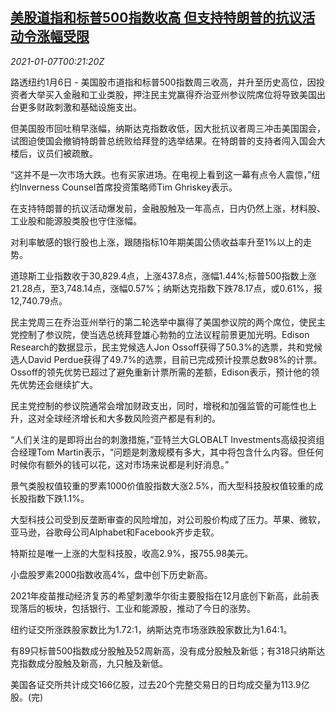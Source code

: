 <!--1609978994000-->
[美股道指和标普500指数收高 但支持特朗普的抗议活动令涨幅受限](https://cn.reuters.com/article/usa-stock-0106-wedn-idCNKBS29C00T)
------

<div><i>2021-01-07T00:21:20Z</i></div><p>路透纽约1月6日 - 美国股市道指和标普500指数周三收高，并升至历史高位，因投资者大举买入金融和工业类股，押注民主党赢得乔治亚州参议院席位将导致美国出台更多财政刺激和基础设施支出。</p><p>但美国股市回吐稍早涨幅，纳斯达克指数收低，因大批抗议者周三冲击美国国会，试图迫使国会撤销特朗普总统败给拜登的选举结果。在特朗普的支持者闯入国会大楼后，议员们被疏散。</p><p>“这并不是一次市场大跌。也有买家进场。在电视上看到这一幕有点令人震惊，”纽约Inverness Counsel首席投资策略师Tim Ghriskey表示。</p><p>在支持特朗普的抗议活动爆发前，金融股触及一年高点，日内仍然上涨，材料股、工业股和能源股类股也守住涨幅。</p><p>对利率敏感的银行股也上涨，跟随指标10年期美国公债收益率升至1%以上的走势。</p><p>道琼斯工业指数收于30,829.4点，上涨437.8点，涨幅1.44%;标普500指数上涨21.28点，至3,748.14点，涨幅0.57%；纳斯达克指数下跌78.17点，或0.61%，报12,740.79点。</p><p>民主党周三在乔治亚州举行的第二轮选举中赢得了美国参议院的两个席位，使民主党控制了参议院，使当选总统拜登雄心勃勃的立法议程前景更加光明。Edison Research的数据显示，民主党候选人Jon Ossoff获得了50.3%的选票，共和党候选人David Perdue获得了49.7%的选票，目前已完成预计投票总数98%的计票。Ossoff的领先优势已超过了避免重新计票所需的差额，Edison表示，预计他的领先优势还会继续扩大。</p><p>民主党控制的参议院通常会增加财政支出，同时，增税和加强监管的可能性也上升，这对全球经济增长和大多数风险资产都是有利的。</p><p>“人们关注的是即将出台的刺激措施，”亚特兰大GLOBALT Investments高级投资组合经理Tom Martin表示，“问题是刺激规模有多大，其中将包含什么内容。但任何时候你有额外的钱可以花，这对市场来说都是利好消息。”</p><p>景气类股权值较重的罗素1000价值股指数大涨2.5%，而大型科技股权值较重的成长股指数下跌1.1%。</p><p>大型科技公司受到反垄断审查的风险增加，对公司股价构成了压力。苹果、微软，亚马逊，谷歌母公司Alphabet和Facebook齐步走软。</p><p>特斯拉是唯一上涨的大型科技股，收高2.9%，报755.98美元。</p><p>小盘股罗素2000指数收高4%，盘中创下历史新高。</p><p>2021年疫苗推动经济复苏的希望刺激华尔街主要股指在12月底创下新高，此前表现落后的板块，包括银行、工业和能源股，推动了今日的涨势。</p><p>纽约证交所涨跌股家数比为1.72:1，纳斯达克市场涨跌股家数比为1.64:1。</p><p>有89只标普500指数成分股触及52周新高，没有成分股触及新低；有318只纳斯达克指数成分股触及新高，九只触及新低。</p><p>美国各证交所共计成交166亿股，过去20个完整交易日的日均成交量为113.9亿股。(完)</p>
